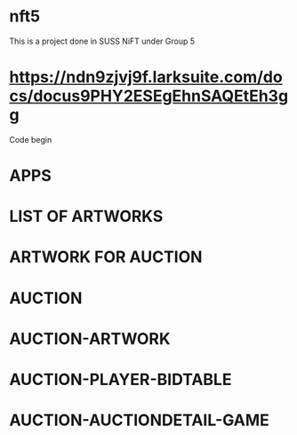 # nft5
This is a project done in SUSS NiFT under Group 5
# https://ndn9zjvj9f.larksuite.com/docs/docus9PHY2ESEgEhnSAQEtEh3gg

Code begin

# APPS

# LIST OF ARTWORKS

# ARTWORK FOR AUCTION

# AUCTION

# AUCTION-ARTWORK

# AUCTION-PLAYER-BIDTABLE

# AUCTION-AUCTIONDETAIL-GAME

